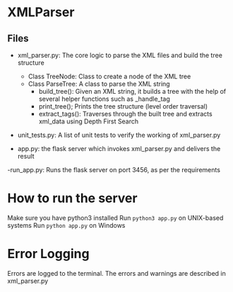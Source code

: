 # XMLParser

## Files

- xml_parser.py: The core logic to parse the XML files and build the tree structure

  - Class TreeNode: Class to create a node of the XML tree
  - Class ParseTree: A class to parse the XML string
    - build_tree(): Given an XML string, it builds a tree with the help of several helper functions such as \_handle_tag
    - print_tree(); Prints the tree structure (level order traversal)
    - extract_tags(): Traverses through the built tree and extracts xml_data using Depth First Search

- unit_tests.py: A list of unit tests to verify the working of xml_parser.py

- app.py: the flask server which invokes xml_parser.py and delivers the result

-run_app.py: Runs the flask server on port 3456, as per the requirements

# How to run the server

Make sure you have python3 installed
Run `python3 app.py` on UNIX-based systems
Run `python app.py` on Windows

# Error Logging

Errors are logged to the terminal. The errors and warnings are described in xml_parser.py
